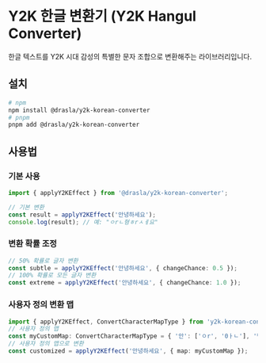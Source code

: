# Y2K 한글 변환기 (Y2K Hangul Converter)

한글 텍스트를 Y2K 시대 감성의 특별한 문자 조합으로 변환해주는 라이브러리입니다.

## 설치

```bash
# npm
npm install @drasla/y2k-korean-converter
# pnpm
pnpm add @drasla/y2k-korean-converter
```

## 사용법

### 기본 사용

```typescript
import { applyY2KEffect } from '@drasla/y2k-korean-converter';

// 기본 변환
const result = applyY2KEffect('안녕하세요');
console.log(result); // 예: "ㅇrㄴ형ㅎrㅅㅔ요"
```

### 변환 확률 조정
```typescript
// 50% 확률로 글자 변환
const subtle = applyY2KEffect('안녕하세요', { changeChance: 0.5 });
// 100% 확률로 모든 글자 변환
const extreme = applyY2KEffect('안녕하세요', { changeChance: 1.0 });
```

### 사용자 정의 변환 맵
```typescript
import { applyY2KEffect, ConvertCharacterMapType } from 'y2k-korean-converter';
// 사용자 정의 맵
const myCustomMap: ConvertCharacterMapType = { '안': ['ㅇr', '0ㅏㄴ'], '녕': ['ㄴㅕㅇ', 'ㄴ1ㅕㅇ'], '하': ['ㅎr', 'H'], '세': ['ㅅㅔ', '5ㅔ'], '요': ['ㅇㅛ', 'yo'] };
// 사용자 정의 맵으로 변환
const customized = applyY2KEffect('안녕하세요', { map: myCustomMap });
```